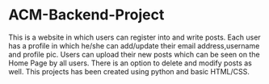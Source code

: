 # ACM-Backend-Project
This is a website in which users can register into and write posts. Each user has a profile in which he/she can add/update their email address,username and profile pic. Users can upload their new posts which can be seen on the Home Page by all users. There is an option to delete and modify posts as well. This projects has been created using python and basic HTML/CSS. 


